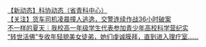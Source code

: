   
[【新动态】科协动态（省青科中心）](http://www.dianyue.me/archives/920/povnnuw8lxbqjr35/)  
[【关注】货车司机凌晨撞人逃逸，交警连续作战36小时破案](http://www.dianyue.me/archives/827/tsv4r9o231wpdrm3/)  
[不一样的夏天｜我校高一年级学生代表参加青少年高校科学营纪实](http://www.dianyue.me/archives/446/vsrwt5pm344vllg5/)  
[“转世活佛”专收年轻貌美女徒弟，她们虔诚膜拜，直到进入理疗室……](http://www.dianyue.me/archives/121/w14jg2clwby6fsl2/)
